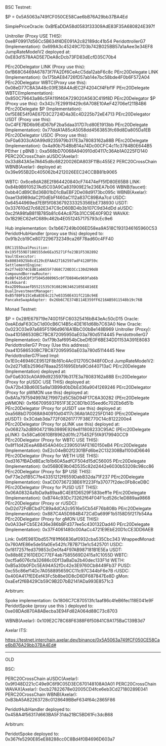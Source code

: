BSC Testnet:

$P = 0x5A5063a749fCF050CE58Cae6bB76A29bb37BA4Ed

SimplePriceOracle: 0xBfEaDDA58d0583f33309AdE83F35A680824E397f

Unitroller (Proxy USE THIS): 0xe8F09917d56Cc5B634f4DE091A2c82189dc41b54
PeridottrollerG7 (Implementation): 0x699A3c45249C7D3b742B025BB57a1aAee3e34EF8
JumpRateModelV2 deployed at: 0xE83d1578AAD5E7DeA8cDcb73FD83dEcfD35C70b4

PErc20Delegator LINK (Proxy use this): 0xfB68C6469A67873f7FA2Df6CeAcC5da12abF6c8c
PErc20Delegate LINK (Implementation): 0x175bAE84726fD57ab14e7bc58bde4F0b6F572A04
PErc20Delegator WBTC(Proxy use this): 0x08eD77C8A3A48c03fE38A4AdEC2F4204Cf4Fbf1F
PErc20Delegate WBTC(Implementation): 0x850C79643a86c5FA119f40A729020A563C419f8D
PErc20Delegator $P (Proxy use this): 0x342c7E29919429c6A708E10AeF42706ef211B4B6
PErc20Delegate $P (Implementation): 0xf5E8E54f0AE67D3C2724D4a3Ec4D225b72eE4713
PErc20Delegator USDT (Proxy use this): 0xC4FE7BD6b9EdD67bF2ba5daa317D7cd80E1913bb
PErc20Delegate (Implementation): 0x77ddA1A85cA5058dd4563853fc69d8Da805Da1EB
PErc20Delegator USDC (Proxy use this): 0xF0a6303cA0A99d9235979b317E3a78083162a88B
PErc20Delegate (Implementation): 0x4a90b754BbB14a74Dc00CFC4c11c3784B0E644B5
PEther ( pBNB ): 0xa568bD70068A940910d04117c36Ab1A0225FD140
PERC20CrossChain aUSDC(Axelar): 0x33d843A5e7A645d8c68220026DA803F11Bc455E2
PERC20CrossChain WBNB(Axelar): deployed at: 0x39e955B2Dc405062b4212026EEC24CCBB81b9065

WBTC: 0x6ce8dA28E2f864420840cF74474eFf5fD80E65B8
LINK: 0x84b9B910527Ad5C03A9Ca831909E21e236EA7b06
WBNB(faucet): 0xbb4CdB9CBd36B01bD1cBaEBF2De08d9173bc095c
WBNB(Axelar): 0xae13d989daC2f0dEbFf460aC112a837C89BAa7cd
USDC: 0x64544969ed7EBf5f083679233325356EbE738930
USDT: 0x337610d27c682E347C9cD60BD4b3b107C9d34dDd
aUSDC: 0xc2fA98faB811B785b81c64Ac875b31CC9E40F9D2
WAVAX: 0x1B29EC62efC689c462b4E0512457175793cEc9e6

Hub implementation: 0x1b667249b006ED58ea9A518C1931346165960C53
PeridotHubHandler (proxy use this) deployed to: 0x91b2cb19Ce8072296732349ca26F78ad60c4FF40

    ERC1155DualPosition:         0x195f559D7108555de6Ea35271Ffe23B1F5382892
    VaultExecutor:               0x80034925b8cd129cEFAAd27162597adF4120F59c
    SettlementEngine:            0x2f7eED74CEdB1a0A55F7d68C720D3Cc130d290d8
    CompoundBorrowRouter:        0x0Bf435dC0f3f5045d08965c0f7D8846e969fab6b
    RiskGuard:                   0xa2D99aaaefD5521535C91082063462105E4816EE
    DualInvestmentManager:       0xB5f80Fb15CeBaB3E4c217e03350E431fC218c94E
    PancakeSwapAdapter: 0x26b6C7E374B114E359fF6216AB5011548b19c76B

Monad Testnet:

$P = 0x28fE679719e740D15FC60325416bB43eAc50cD15
Oracle: 0xeAEdaF63CbC1d00cB6C14B5c4DE161d68b7C63A0
New Oracle: 0x023C03e97a685F5196d9616A1BbC00bBe148B969
Unitroller (Proxy): 0xa41D586530BC7BC872095950aE03a780d5114445
PeridottrollerG7 (Implementation): 0xf79b3af6954bCbeDfE0F6BE34DD1153A391E8083
PeridottrollerG7 Proxy (Use this address): 0xa41D586530BC7BC872095950aE03a780d5114445
New PeridottrollerG7Fixed Impl: 0x1E0c46946CE9512F8b161c4Ac012705C948F0Dcd
JumpRateModelV2: 0x2d271dEb2596d78aaa2551695Ebfa9Cd440713aC
PErc20Delegate (Implementation) deployed at: 0xF0a6303cA0A99d9235979b317E3a78083162a88B
Erc20Delegator (Proxy for pUSDC USE THIS) deployed at: 0xA72b43Bd60E5a9a13B99d0bDbEd36a9041269246
PErc20Delegator (Proxy for pWMON use this) deployed at: 0x8A1a797594997AE7f9972d5C5bD94F17C6A30282
(PErc20Delegate pWMON): 0xf667095937651F3E2C8D1b035eed6c702Eb6d51b
PErc20Delegator (Proxy for pUSDT use this) deployed at: 0xa568bD70068A940910d04117c36Ab1A0225FD140
(PErc20Delegate pUSDT): 0x3Cdab3da772F08261777F38E770C14c8122200e4
PErc20Delegator (Proxy for pLINK use this) deployed at: 0x06827a2dB9047219b3989E926e811808233C95AC
(PErc20Delegate pLINK): 0x58Ca60610Bf8962d01fc275452F5fA9179940CC9
PErc20Delegator (Proxy for WBTC USE THIS): 0x8f11d42EeaA6B454A040c2390501AFE16D150eB4
PErc20Delegate (Implementation): 0xE2c04eB02f2301BFd6be2C132308Ba1100dD6646
PErc20Delegator (Proxy for WETH USE THIS): 0xd3167fBADd8Eac1b1b60A5adfCF504d15dC56005
PErc20Delegate (Implementation): 0x056B0E9b04D535c82d2442e6030b53208c98cc86
PErc20Delegator (Proxy for $P USE THIS): 0xF73e2d1B5C7fe43351212f6559DabB32da71F237
PErc20Delegate (Implementation): 0xaCD0736723BE61f223Ffa37077f2dec0Fb8ceDBC
PErc20Delegator (Proxy for PUSD UST THIS): 0x06A08324a1bDa9a89aa8C4E81D6529F583beff1e
PErc20Delegate (Implementation): 0xB744c93Dc73262f64F04F1cd526c1eD889aa9868
PErc20Delegator (Proxy or rUSDC): 0xD2d72FdBCbd7C89a4dCA2c9516e5Cb54F76b808b
PErc20Delegate (Implementation): 0x887C4A5D984B472CdDa699F1b5158D5f217b54Aa
PErc20Delegator (Proxy for gMON USE THIS): 0x0A33eFCb5E2436e386bBFd377ee5c430132Dad40
PErc20Delegate (Implementation): 0x37F4061480c00AaCc4721E9EbE20D1cCE3DD6AEB

Link: 0x6fE981Dbd557f81ff66836af0932cba535Cbc343
WrappedMonad: 0x760AfE86e5de5fa0Ee542fc7B7B713e1c5425701
USDC: 0xf817257fed379853cDe0fa4F97AB987181B1E5Ea
USDT: 0x88b8E2161DEDC77EF4ab7585569D2415a1C1055D
WBTC: 0xcf5a6076cfa32686c0Df13aBaDa2b40dec133F1d
WETH: 0xB5a30b0FDc5EA94A52fDc42e3E9760Cb8449Fb37
PUSD: 0xc55c86ef14Dc7A058895659CC11c97C344bF6e7B
rUSDC: 0x400A417fEDEef43Fc5b8be0D8cD6DF687847Ee8D
gMon: 0xaEef2f6B429Cb59C9B2D7bB2141ADa993E8571c3

Arbitrum:

Spoke implementation: 0x1806C7C870513fc1aaf86c4feB6fec118E041e9F
PeridotSpoke (proxy use this ) deployed to: 0xe08DAd870A8ABecba3E94Fd82A064d88C73c8703

WBNB(Axelar): 0x109E2C78C68F6388F6f50841C9A175BaC139B3d7

Axelar ITS:

https://testnet.interchain.axelar.dev/binance/0x5A5063a749fCF050CE58Cae6bB76A29bb37BA4Ed#

---

OLD

BSC:

PERC20CrossChain aUSDC(Axelar): 0x9f048D221cC49e9C6f9C05D3EC670148108A0A01
PERC20CrossChain WAVAX(Axelar): 0xcb27822678e02005CD4fce6eb3Cd27180289E041
PERC20CrossChain WBNB(Axelar): 0xB3bA5A82263728c0128649BBeF634f64c2865F86

PeridotHubHandler deployed to: 0x458A4f56317d663BA5F31da21BC5BD61Fc3dcB68

Arbitrum:

PeridotSpoke deployed to: 0x367fe5290E85eE88288cc0C8Bd4f0B4696D603a7
